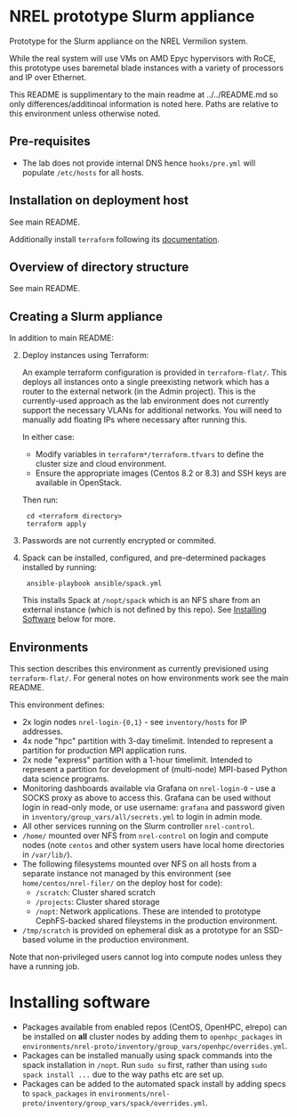 # NREL prototype Slurm appliance

Prototype for the Slurm appliance on the NREL Vermilion system.

While the real system will use VMs on AMD Epyc hypervisors with RoCE, this prototype uses baremetal blade instances with a variety of processors and IP over Ethernet.

This README is supplimentary to the main readme at ../../README.md so only differences/additinoal information is noted here. Paths are relative to this environment unless otherwise noted.

## Pre-requisites
- The lab does not provide internal DNS hence `hooks/pre.yml` will populate `/etc/hosts` for all hosts.

## Installation on deployment host
See main README.

Additionally install `terraform` following its [documentation](https://learn.hashicorp.com/tutorials/terraform/install-cli).

## Overview of directory structure
See main README.

## Creating a Slurm appliance

In addition to main README:

2. Deploy instances using Terraform:

   An example terraform configuration is provided in `terraform-flat/`. This deploys all instances onto a single preexisting network which has a router to the external network (in the Admin project). This is the currently-used approach as the lab environment does not currently support the necessary VLANs for additional networks. You will need to manually add floating IPs where necessary after running this.

   In either case:
   - Modify variables in `terraform*/terraform.tfvars` to define the cluster size and cloud environment.
   - Ensure the appropriate images (Centos 8.2 or 8.3) and SSH keys are available in OpenStack.
   
   Then run:

        cd <terraform directory>
        terraform apply

3. Passwords are not currently encrypted or commited.

6. Spack can be installed, configured, and pre-determined packages installed by running:

        ansible-playbook ansible/spack.yml

   This installs Spack at `/nopt/spack` which is an NFS share from an external instance (which is not defined by this repo). See [Installing Software](#Installing-Software) below for more.

## Environments

This section describes this environment as currently previsioned using `terraform-flat/`. For general notes on how environments work see the main README.

This environment defines:

- 2x login nodes `nrel-login-{0,1}` - see `inventory/hosts` for IP addresses.
- 4x node "hpc" partition with 3-day timelimit. Intended to represent a partition for production MPI application runs.
- 2x node "express" partition with a 1-hour timelimit. Intended to represent a partition for development of (multi-node) MPI-based Python data science programs.
- Monitoring dashboards available via Grafana on `nrel-login-0` - use a SOCKS proxy as above to access this. Grafana can be used without login in read-only mode, or use username: `grafana` and password given in `inventory/group_vars/all/secrets.yml` to login in admin mode.
- All other services running on the Slurm controller `nrel-control`.
- `/home/` mounted over NFS from `nrel-control` on login and compute nodes (note `centos` and other system users have local home directories in `/var/lib/`).
- The following filesystems mounted over NFS on all hosts from a separate instance not managed by this environment (see `home/centos/nrel-filer/` on the deploy host for code):
    - `/scratch`: Cluster shared scratch
    - `/projects`: Cluster shared storage
    - `/nopt`: Network applications.
   These are intended to prototype CephFS-backed shared fileystems in the production environment.
- `/tmp/scratch` is provided on ephemeral disk as a prototype for an SSD-based volume in the production environment.

Note that non-privileged users cannot log into compute nodes unless they have a running job.

# Installing software

- Packages available from enabled repos (CentOS, OpenHPC, elrepo) can be installed on **all** cluster nodes by adding them to `openhpc_packages` in `environments/nrel-proto/inventory/group_vars/openhpc/overrides.yml`.
- Packages can be installed manually using spack commands into the spack installation in `/nopt`. Run `sudo su` first, rather than using `sudo spack install ...` due to the way paths etc are set up.
- Packages can be added to the automated spack install by adding specs to `spack_packages` in `environments/nrel-proto/inventory/group_vars/spack/overrides.yml`.
